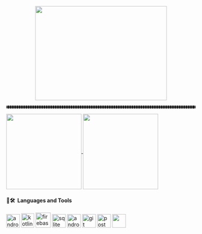 <p align="center">
  <img src="https://media.giphy.com/media/PamI2MtO1DU1a/giphy.gif" height="250" width="350" style="margin-top=10px;">
</p>
<hr style="color: grey; height: 2px; border-style: dotted; margin-top=10px; margin-bottom=10px">
  <a href="https://github.com/lynx10113/github-readme-stats">
  <img height=200 align="center" src="https://github-readme-stats.vercel.app/api?username=lynx10113&show_icons=true&theme=onedark" />
</a>
<a href="https://github.com/lynx10113/convoychat">
  <img height=200 align="center" src="https://github-readme-stats.vercel.app/api/top-langs?username=lynx10113&layout=donut&langs_count=8&card_width=300&theme=radical" />
</a>
</a>
<h4> 🚀🛠 &nbsp;Languages and Tools</h4>
<p align="left">
<img src="https://cdn.jsdelivr.net/gh/devicons/devicon/icons/android/android-plain.svg" alt="android" width="36" height="36"/>
<img src="https://cdn.jsdelivr.net/gh/devicons/devicon/icons/kotlin/kotlin-original.svg" alt="kotlin" width="34" height="38"/>
<img src="https://cdn.jsdelivr.net/gh/devicons/devicon/icons/firebase/firebase-plain.svg" alt="firebase" width="40" height="40"/>
<img src="https://cdn.jsdelivr.net/gh/devicons/devicon/icons/sqlite/sqlite-original.svg" alt="sqlite" width="36" height="36"/>
<img src="https://cdn.jsdelivr.net/gh/devicons/devicon/icons/androidstudio/androidstudio-original.svg" alt="androidstudio" width="36" height="36"/>
<img src="https://cdn.jsdelivr.net/gh/devicons/devicon/icons/git/git-original.svg" alt="git" width="36" height="36"/>
<img src="https://www.vectorlogo.zone/logos/getpostman/getpostman-icon.svg" alt="postman" width="36" height="36"/>
<img src="https://cdn.iconscout.com/icon/free/png-512/free-sourcetree-3521724-2945168.png?f=webp&w=512" width="36" height="36"/> 
</p>
